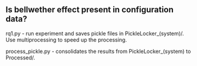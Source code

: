 ## Is bellwether effect present in configuration data?

rq1.py - run experiment and saves pickle files in PickleLocker_(system)/. Use multiprocessing to speed up the processing.

process_pickle.py - consolidates the results from PickleLocker_(system) to Processed/.
